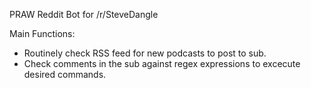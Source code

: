PRAW Reddit Bot for /r/SteveDangle

Main Functions: 
- Routinely check RSS feed for new podcasts to post to sub.
- Check comments in the sub against regex expressions to excecute desired commands. 
